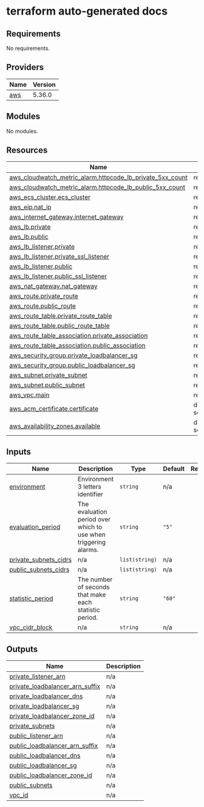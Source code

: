 <!-- BEGIN_TF_DOCS -->
# terraform auto-generated docs
## Requirements

No requirements.
## Providers

| Name | Version |
|------|---------|
| <a name="provider_aws"></a> [aws](#provider\_aws) | 5.36.0 |
## Modules

No modules.
## Resources

| Name | Type |
|------|------|
| [aws_cloudwatch_metric_alarm.httpcode_lb_private_5xx_count](https://registry.terraform.io/providers/hashicorp/aws/latest/docs/resources/cloudwatch_metric_alarm) | resource |
| [aws_cloudwatch_metric_alarm.httpcode_lb_public_5xx_count](https://registry.terraform.io/providers/hashicorp/aws/latest/docs/resources/cloudwatch_metric_alarm) | resource |
| [aws_ecs_cluster.ecs_cluster](https://registry.terraform.io/providers/hashicorp/aws/latest/docs/resources/ecs_cluster) | resource |
| [aws_eip.nat_ip](https://registry.terraform.io/providers/hashicorp/aws/latest/docs/resources/eip) | resource |
| [aws_internet_gateway.internet_gateway](https://registry.terraform.io/providers/hashicorp/aws/latest/docs/resources/internet_gateway) | resource |
| [aws_lb.private](https://registry.terraform.io/providers/hashicorp/aws/latest/docs/resources/lb) | resource |
| [aws_lb.public](https://registry.terraform.io/providers/hashicorp/aws/latest/docs/resources/lb) | resource |
| [aws_lb_listener.private](https://registry.terraform.io/providers/hashicorp/aws/latest/docs/resources/lb_listener) | resource |
| [aws_lb_listener.private_ssl_listener](https://registry.terraform.io/providers/hashicorp/aws/latest/docs/resources/lb_listener) | resource |
| [aws_lb_listener.public](https://registry.terraform.io/providers/hashicorp/aws/latest/docs/resources/lb_listener) | resource |
| [aws_lb_listener.public_ssl_listener](https://registry.terraform.io/providers/hashicorp/aws/latest/docs/resources/lb_listener) | resource |
| [aws_nat_gateway.nat_gateway](https://registry.terraform.io/providers/hashicorp/aws/latest/docs/resources/nat_gateway) | resource |
| [aws_route.private_route](https://registry.terraform.io/providers/hashicorp/aws/latest/docs/resources/route) | resource |
| [aws_route.public_route](https://registry.terraform.io/providers/hashicorp/aws/latest/docs/resources/route) | resource |
| [aws_route_table.private_route_table](https://registry.terraform.io/providers/hashicorp/aws/latest/docs/resources/route_table) | resource |
| [aws_route_table.public_route_table](https://registry.terraform.io/providers/hashicorp/aws/latest/docs/resources/route_table) | resource |
| [aws_route_table_association.private_association](https://registry.terraform.io/providers/hashicorp/aws/latest/docs/resources/route_table_association) | resource |
| [aws_route_table_association.public_association](https://registry.terraform.io/providers/hashicorp/aws/latest/docs/resources/route_table_association) | resource |
| [aws_security_group.private_loadbalancer_sg](https://registry.terraform.io/providers/hashicorp/aws/latest/docs/resources/security_group) | resource |
| [aws_security_group.public_loadbalancer_sg](https://registry.terraform.io/providers/hashicorp/aws/latest/docs/resources/security_group) | resource |
| [aws_subnet.private_subnet](https://registry.terraform.io/providers/hashicorp/aws/latest/docs/resources/subnet) | resource |
| [aws_subnet.public_subnet](https://registry.terraform.io/providers/hashicorp/aws/latest/docs/resources/subnet) | resource |
| [aws_vpc.main](https://registry.terraform.io/providers/hashicorp/aws/latest/docs/resources/vpc) | resource |
| [aws_acm_certificate.certificate](https://registry.terraform.io/providers/hashicorp/aws/latest/docs/data-sources/acm_certificate) | data source |
| [aws_availability_zones.available](https://registry.terraform.io/providers/hashicorp/aws/latest/docs/data-sources/availability_zones) | data source |
## Inputs

| Name | Description | Type | Default | Required |
|------|-------------|------|---------|:--------:|
| <a name="input_environment"></a> [environment](#input\_environment) | Environment 3 letters identifier | `string` | n/a | yes |
| <a name="input_evaluation_period"></a> [evaluation\_period](#input\_evaluation\_period) | The evaluation period over which to use when triggering alarms. | `string` | `"5"` | no |
| <a name="input_private_subnets_cidrs"></a> [private\_subnets\_cidrs](#input\_private\_subnets\_cidrs) | n/a | `list(string)` | n/a | yes |
| <a name="input_public_subnets_cidrs"></a> [public\_subnets\_cidrs](#input\_public\_subnets\_cidrs) | n/a | `list(string)` | n/a | yes |
| <a name="input_statistic_period"></a> [statistic\_period](#input\_statistic\_period) | The number of seconds that make each statistic period. | `string` | `"60"` | no |
| <a name="input_vpc_cidr_block"></a> [vpc\_cidr\_block](#input\_vpc\_cidr\_block) | n/a | `string` | n/a | yes |
## Outputs

| Name | Description |
|------|-------------|
| <a name="output_private_listener_arn"></a> [private\_listener\_arn](#output\_private\_listener\_arn) | n/a |
| <a name="output_private_loadbalancer_arn_suffix"></a> [private\_loadbalancer\_arn\_suffix](#output\_private\_loadbalancer\_arn\_suffix) | n/a |
| <a name="output_private_loadbalancer_dns"></a> [private\_loadbalancer\_dns](#output\_private\_loadbalancer\_dns) | n/a |
| <a name="output_private_loadbalancer_sg"></a> [private\_loadbalancer\_sg](#output\_private\_loadbalancer\_sg) | n/a |
| <a name="output_private_loadbalancer_zone_id"></a> [private\_loadbalancer\_zone\_id](#output\_private\_loadbalancer\_zone\_id) | n/a |
| <a name="output_private_subnets"></a> [private\_subnets](#output\_private\_subnets) | n/a |
| <a name="output_public_listener_arn"></a> [public\_listener\_arn](#output\_public\_listener\_arn) | n/a |
| <a name="output_public_loadbalancer_arn_suffix"></a> [public\_loadbalancer\_arn\_suffix](#output\_public\_loadbalancer\_arn\_suffix) | n/a |
| <a name="output_public_loadbalancer_dns"></a> [public\_loadbalancer\_dns](#output\_public\_loadbalancer\_dns) | n/a |
| <a name="output_public_loadbalancer_sg"></a> [public\_loadbalancer\_sg](#output\_public\_loadbalancer\_sg) | n/a |
| <a name="output_public_loadbalancer_zone_id"></a> [public\_loadbalancer\_zone\_id](#output\_public\_loadbalancer\_zone\_id) | n/a |
| <a name="output_public_subnets"></a> [public\_subnets](#output\_public\_subnets) | n/a |
| <a name="output_vpc_id"></a> [vpc\_id](#output\_vpc\_id) | n/a |
<!-- END_TF_DOCS -->